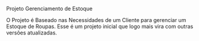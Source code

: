Projeto Gerenciamento de Estoque

O Projeto é Baseado nas Necessidades de um Cliente para gerenciar um Estoque de Roupas.
Esse é um projeto inicial que logo mais vira com outras versões atualizadas.

